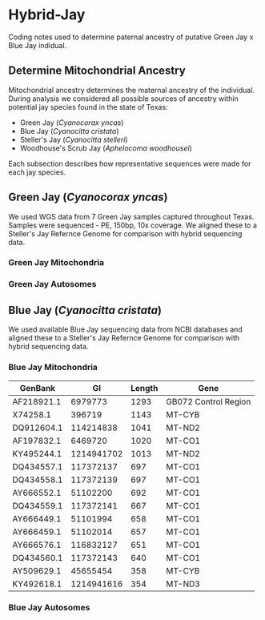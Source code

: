 # Hybrid-Jay

Coding notes used to determine paternal ancestry of putative Green Jay x Blue Jay indidual. 

## Determine Mitochondrial Ancestry
Mitochondrial ancestry determines the maternal ancestry of the individual. During analysis we considered all possible sources of ancestry within potential jay species found in the state of Texas: 
+ Green Jay (*Cyanocorax yncas*)
+ Blue Jay (*Cyanocitta cristata*)
+ Steller's Jay (*Cyanocitta stelleri*)
+ Woodhouse's Scrub Jay (*Aphelocoma woodhousei*)

Each subsection describes how representative sequences were made for each jay species.

## Green Jay (*Cyanocorax yncas*)
We used WGS data from 7 Green Jay samples captured throughout Texas. Samples were sequenced - PE, 150bp, 10x coverage. We aligned these to a Steller's Jay Refernce Genome for comparison with hybrid sequencing data.

### Green Jay Mitochondria

### Green Jay Autosomes

## Blue Jay (*Cyanocitta cristata*)
We used available Blue Jay sequencing data from NCBI databases and aligned these to a Steller's Jay Refernce Genome for comparison with hybrid sequencing data.

### Blue Jay Mitochondria

| GenBank    | GI         | Length | Gene                 |
|------------|------------|--------|----------------------|
| AF218921.1 | 6979773    | 1293   | GB072 Control Region |
| X74258.1   | 396719     | 1143   | MT-CYB               |
| DQ912604.1 | 114214838  | 1041   | MT-ND2               |
| AF197832.1 | 6469720    | 1020   | MT-CO1               |
| KY495244.1 | 1214941702 | 1013   | MT-ND2               |
| DQ434557.1 | 117372137  | 697    | MT-CO1               |
| DQ434558.1 | 117372139  | 697    | MT-CO1               |
| AY666552.1 | 51102200   | 692    | MT-CO1               |
| DQ434559.1 | 117372141  | 667    | MT-CO1               |
| AY666449.1 | 51101994   | 658    | MT-CO1               |
| AY666459.1 | 51102014   | 657    | MT-CO1               |
| AY666576.1 | 116832127  | 651    | MT-CO1               |
| DQ434560.1 | 117372143  | 640    | MT-CO1               |
| AY509629.1 | 45655454   | 358    | MT-CYB               |
| KY492618.1 | 1214941616 | 354    | MT-ND3               |


### Blue Jay Autosomes



